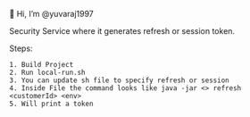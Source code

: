 👋 Hi, I’m @yuvaraj1997

Security Service where it generates refresh or session token.

Steps:

    1. Build Project
    2. Run local-run.sh
    3. You can update sh file to specify refresh or session
    4. Inside File the command looks like java -jar <> refresh <customerId> <env>
    5. Will print a token